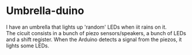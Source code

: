 # Umbrella-duino

I have an umbrella that lights up 'random' LEDs when iit rains on it.  
The cicuit consists in a bunch of piezo sensors/speakers, a bunch of LEDs and a shift register.  When the Arduino detects a signal from the piezos, it lights some LEDs.  
